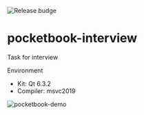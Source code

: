 ![Release budge](https://img.shields.io/badge/Release-v1.0-green)
# pocketbook-interview
Task for interview

Environment
* Kit: Qt 6.3.2
* Compiler: msvc2019

![pocketbook-demo](https://user-images.githubusercontent.com/40386732/225095912-41384857-fea7-496b-91b2-1580f10eb4ef.gif)
